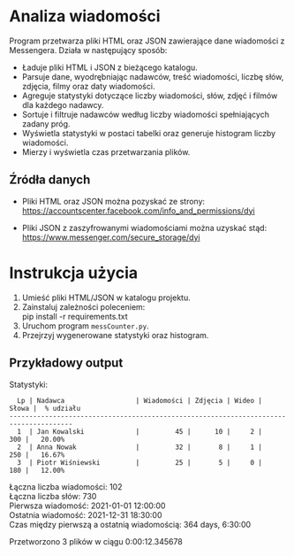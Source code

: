 # Analiza wiadomości

Program przetwarza pliki HTML oraz JSON zawierające dane wiadomości z Messengera. Działa w następujący sposób:
- Ładuje pliki HTML i JSON z bieżącego katalogu.
- Parsuje dane, wyodrębniając nadawców, treść wiadomości, liczbę słów, zdjęcia, filmy oraz daty wiadomości.
- Agreguje statystyki dotyczące liczby wiadomości, słów, zdjęć i filmów dla każdego nadawcy.
- Sortuje i filtruje nadawców według liczby wiadomości spełniających zadany próg.
- Wyświetla statystyki w postaci tabelki oraz generuje histogram liczby wiadomości.
- Mierzy i wyświetla czas przetwarzania plików.

## Źródła danych

- Pliki HTML oraz JSON można pozyskać ze strony:  
https://accountscenter.facebook.com/info_and_permissions/dyi

- Pliki JSON z zaszyfrowanymi wiadomościami można uzyskać stąd:  
https://www.messenger.com/secure_storage/dyi

# Instrukcja użycia

1. Umieść pliki HTML/JSON w katalogu projektu.
2. Zainstaluj zależności poleceniem:  
   pip install -r requirements.txt
3. Uruchom program `messCounter.py`.
4. Przejrzyj wygenerowane statystyki oraz histogram.

## Przykładowy output

Statystyki:
```
  Lp | Nadawca                  | Wiadomości | Zdjęcia | Wideo |    Słowa |  % udziału
--------------------------------------------------------------------------------------
  1  | Jan Kowalski             |         45 |      10 |     2 |      300 |   20.00%
  2  | Anna Nowak               |         32 |       8 |     1 |      250 |   16.67%
  3  | Piotr Wiśniewski         |         25 |       5 |     0 |      180 |   12.00%
```

Łączna liczba wiadomości: 102  
Łączna liczba słów: 730  
Pierwsza wiadomość: 2021-01-01 12:00:00  
Ostatnia wiadomość: 2021-12-31 18:30:00  
Czas między pierwszą a ostatnią wiadomością: 364 days, 6:30:00  

Przetworzono 3 plików w ciągu 0:00:12.345678

